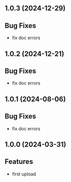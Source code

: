 ## 1.0.3 (2024-12-29)

## Bug Fixes

- fix doc errors

## 1.0.2 (2024-12-21)

## Bug Fixes

- fix doc errors

## 1.0.1 (2024-08-06)

## Bug Fixes

- fix doc errors

## 1.0.0 (2024-03-31)

## Features

- first upload